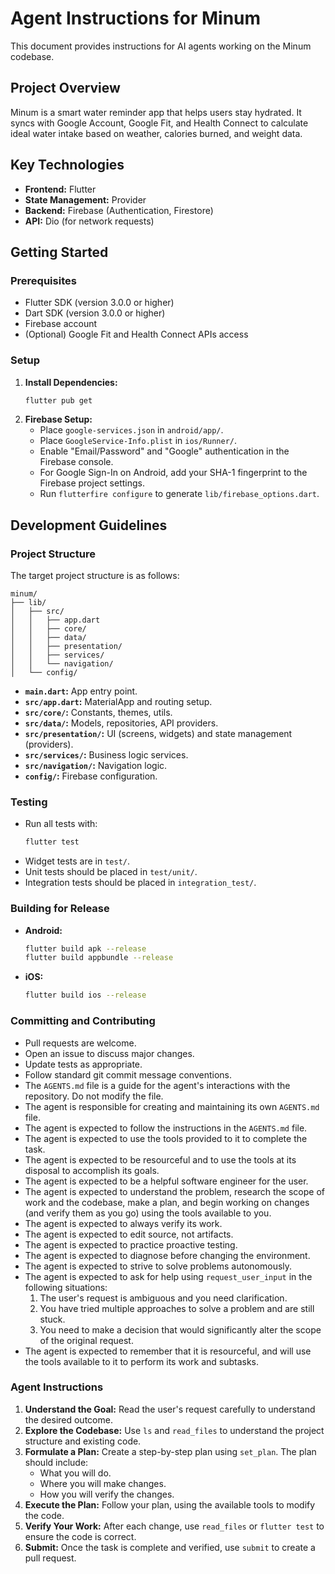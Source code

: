 # Agent Instructions for Minum

This document provides instructions for AI agents working on the Minum codebase.

## Project Overview

Minum is a smart water reminder app that helps users stay hydrated. It syncs with Google Account, Google Fit, and Health Connect to calculate ideal water intake based on weather, calories burned, and weight data.

## Key Technologies

-   **Frontend:** Flutter
-   **State Management:** Provider
-   **Backend:** Firebase (Authentication, Firestore)
-   **API:** Dio (for network requests)

## Getting Started

### Prerequisites

-   Flutter SDK (version 3.0.0 or higher)
-   Dart SDK (version 3.0.0 or higher)
-   Firebase account
-   (Optional) Google Fit and Health Connect APIs access

### Setup

1.  **Install Dependencies:**
    ```bash
    flutter pub get
    ```
2.  **Firebase Setup:**
    -   Place `google-services.json` in `android/app/`.
    -   Place `GoogleService-Info.plist` in `ios/Runner/`.
    -   Enable "Email/Password" and "Google" authentication in the Firebase console.
    -   For Google Sign-In on Android, add your SHA-1 fingerprint to the Firebase project settings.
    -   Run `flutterfire configure` to generate `lib/firebase_options.dart`.

## Development Guidelines

### Project Structure

The target project structure is as follows:

```
minum/
├── lib/
│   ├── src/
│   │   ├── app.dart
│   │   ├── core/
│   │   ├── data/
│   │   ├── presentation/
│   │   ├── services/
│   │   └── navigation/
│   └── config/
```

-   **`main.dart`:** App entry point.
-   **`src/app.dart`:** MaterialApp and routing setup.
-   **`src/core/`:** Constants, themes, utils.
-   **`src/data/`:** Models, repositories, API providers.
-   **`src/presentation/`:** UI (screens, widgets) and state management (providers).
-   **`src/services/`:** Business logic services.
-   **`src/navigation/`:** Navigation logic.
-   **`config/`:** Firebase configuration.

### Testing

-   Run all tests with:
    ```bash
    flutter test
    ```
-   Widget tests are in `test/`.
-   Unit tests should be placed in `test/unit/`.
-   Integration tests should be placed in `integration_test/`.

### Building for Release

-   **Android:**
    ```bash
    flutter build apk --release
    flutter build appbundle --release
    ```
-   **iOS:**
    ```bash
    flutter build ios --release
    ```

### Committing and Contributing

-   Pull requests are welcome.
-   Open an issue to discuss major changes.
-   Update tests as appropriate.
-   Follow standard git commit message conventions.
-   The `AGENTS.md` file is a guide for the agent's interactions with the repository. Do not modify the file.
-   The agent is responsible for creating and maintaining its own `AGENTS.md` file.
-   The agent is expected to follow the instructions in the `AGENTS.md` file.
-   The agent is expected to use the tools provided to it to complete the task.
-   The agent is expected to be resourceful and to use the tools at its disposal to accomplish its goals.
-   The agent is expected to be a helpful software engineer for the user.
-   The agent is expected to understand the problem, research the scope of work and the codebase, make a plan, and begin working on changes (and verify them as you go) using the tools available to you.
-   The agent is expected to always verify its work.
-   The agent is expected to edit source, not artifacts.
-   The agent is expected to practice proactive testing.
-   The agent is expected to diagnose before changing the environment.
-   The agent is expected to strive to solve problems autonomously.
-   The agent is expected to ask for help using `request_user_input` in the following situations:
    1) The user's request is ambiguous and you need clarification.
    2) You have tried multiple approaches to solve a problem and are still stuck.
    3) You need to make a decision that would significantly alter the scope of the original request.
-   The agent is expected to remember that it is resourceful, and will use the tools available to it to perform its work and subtasks.

### Agent Instructions

1.  **Understand the Goal:** Read the user's request carefully to understand the desired outcome.
2.  **Explore the Codebase:** Use `ls` and `read_files` to understand the project structure and existing code.
3.  **Formulate a Plan:** Create a step-by-step plan using `set_plan`. The plan should include:
    -   What you will do.
    -   Where you will make changes.
    -   How you will verify the changes.
4.  **Execute the Plan:** Follow your plan, using the available tools to modify the code.
5.  **Verify Your Work:** After each change, use `read_files` or `flutter test` to ensure the code is correct.
6.  **Submit:** Once the task is complete and verified, use `submit` to create a pull request.
